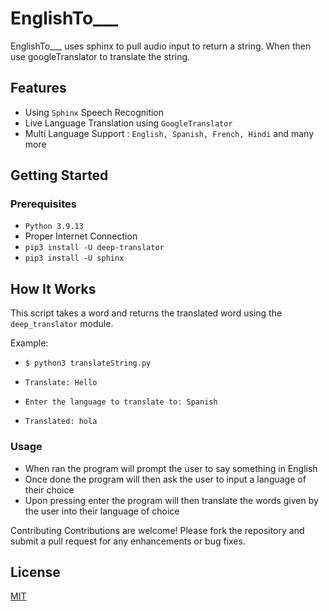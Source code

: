 # EnglishTo___
EnglishTo___ uses sphinx to pull audio input to return a string. When then use googleTranslator to translate the string.  


## Features
- Using `Sphinx` Speech Recognition
- Live Language Translation using `GoogleTranslator`
- Multi Language Support : `English, Spanish, French, Hindi` and many more

## Getting Started

### Prerequisites
- `Python 3.9.13`
- Proper Internet Connection
- `pip3 install -U deep-translator`
- `pip3 install -U sphinx`
## How It Works

This script takes a word and returns the translated word using the `deep_translator` module.

Example:

- `$ python3 translateString.py `

- `Translate: Hello`

- `Enter the language to translate to: Spanish`

- `Translated: hola`

### Usage
- When ran the program will prompt the user to say something in English
- Once done the program will then ask the user to input a language of their choice
- Upon pressing enter the program will then translate the words given by the user into their language of choice

Contributing Contributions are welcome! Please fork the repository and submit a pull request for any enhancements or bug fixes.
## License

[MIT](https://choosealicense.com/licenses/mit/)

